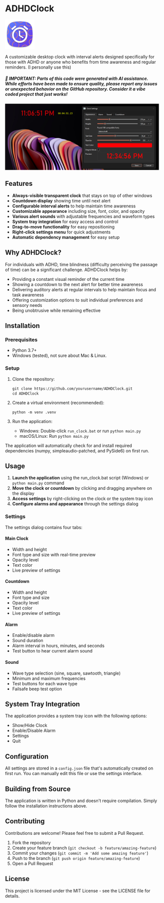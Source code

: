 # ADHDClock
![Logo](readme_logo.png)

A customizable desktop clock with interval alerts designed specifically for those with ADHD or anyone who benefits from time awareness and regular reminders.
(I personally use this)
##### 🤖 IMPORTANT: _Parts of this code were generated with AI assistance. While efforts have been made to ensure quality, please report any issues or unexpected behavior on the GitHub repository. Consider it a vibe coded project that just works!_

![ADHDClock Screenshot](https://raw.githubusercontent.com/ExploiTR/ADHDClock/refs/heads/master/screenshot.png)

## Features

- **Always-visible transparent clock** that stays on top of other windows
- **Countdown display** showing time until next alert
- **Configurable interval alerts** to help maintain time awareness
- **Customizable appearance** including size, font, color, and opacity
- **Various alert sounds** with adjustable frequencies and waveform types
- **System tray integration** for easy access and control
- **Drag-to-move functionality** for easy repositioning
- **Right-click settings menu** for quick adjustments
- **Automatic dependency management** for easy setup

## Why ADHDClock?

For individuals with ADHD, time blindness (difficulty perceiving the passage of time) can be a significant challenge. ADHDClock helps by:

- Providing a constant visual reminder of the current time
- Showing a countdown to the next alert for better time awareness
- Delivering auditory alerts at regular intervals to help maintain focus and task awareness
- Offering customization options to suit individual preferences and sensory needs
- Being unobtrusive while remaining effective

## Installation

### Prerequisites

- Python 3.7+
- Windows (tested), not sure about Mac & Linux.

### Setup

1. Clone the repository:
   ```
   git clone https://github.com/yourusername/ADHDClock.git
   cd ADHDClock
   ```

2. Create a virtual environment (recommended):
   ```
   python -m venv .venv
   ```

3. Run the application:
   - Windows: Double-click `run_clock.bat` or run `python main.py`
   - macOS/Linux: Run `python main.py`

The application will automatically check for and install required dependencies (numpy, simpleaudio-patched, and PySide6) on first run.

## Usage

1. **Launch the application** using the run_clock.bat script (Windows) or `python main.py` command
2. **Move the clock or countdown** by clicking and dragging anywhere on the display
3. **Access settings** by right-clicking on the clock or the system tray icon
4. **Configure alarms and appearance** through the settings dialog

### Settings

The settings dialog contains four tabs:

#### Main Clock
- Width and height
- Font type and size with real-time preview
- Opacity level
- Text color
- Live preview of settings

#### Countdown
- Width and height
- Font type and size
- Opacity level
- Text color
- Live preview of settings

#### Alarm
- Enable/disable alarm
- Sound duration
- Alarm interval in hours, minutes, and seconds
- Test button to hear current alarm sound

#### Sound
- Wave type selection (sine, square, sawtooth, triangle)
- Minimum and maximum frequencies
- Test buttons for each wave type
- Failsafe beep test option

## System Tray Integration

The application provides a system tray icon with the following options:
- Show/Hide Clock
- Enable/Disable Alarm
- Settings
- Quit

## Configuration

All settings are stored in a `config.json` file that's automatically created on first run. You can manually edit this file or use the settings interface.

## Building from Source

The application is written in Python and doesn't require compilation. Simply follow the installation instructions above.

## Contributing

Contributions are welcome! Please feel free to submit a Pull Request.

1. Fork the repository
2. Create your feature branch (`git checkout -b feature/amazing-feature`)
3. Commit your changes (`git commit -m 'Add some amazing feature'`)
4. Push to the branch (`git push origin feature/amazing-feature`)
5. Open a Pull Request

## License

This project is licensed under the MIT License - see the LICENSE file for details.